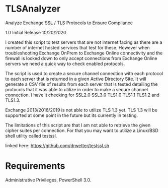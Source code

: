 # TLSAnalyzer
Analyze Exchange SSL / TLS Protocols to Ensure Compliance

1.0 Initial Release 10/20/2020

I created this script to test servers that are not internet facing as there are a number of internet hosted services that test for these. However when troubleshooting Exchange OnPrem to Exchange Online connectivity and the firewall is locked down to only accept connections from Exchange Online servers we need a quick way to check enabled protocols. 

The script is used to create a secure channel connection with each protocol to each server that is returned in a given Active Directory Site. 
It will generate a CSV file of results from each server that is tested detailing the protocols that it was able to utilize in order to make a secure channel connection.
I have it checking for SSL2.0 SSL3.0 TLS1.0 TLS1.1 TLS1.2 and TLS1.3. 

Exchange 2013/2016/2019 is not able to utilize TLS 1.3 yet. TLS 1.3 will be supported at some point in the future but its currently in testing.

The limitations of this script are that I am not able to retrieve the given cipher suites per connection. For that you may want to utilize a Linux/BSD shell utility called testssl.

linked here: https://github.com/drwetter/testssl.sh

# Requirements
Administrative Privileges, PowerShell 3.0.



